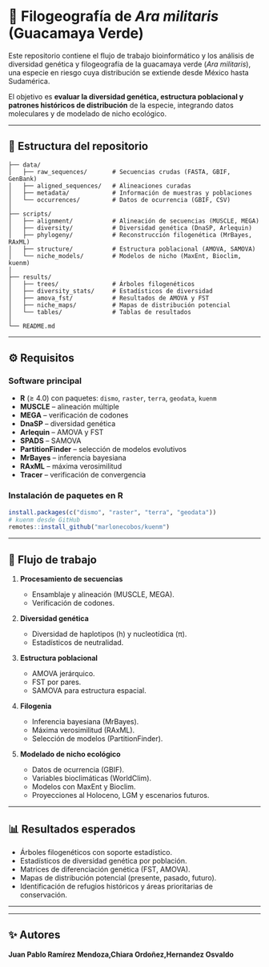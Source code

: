 
# 🦜 Filogeografía de *Ara militaris* (Guacamaya Verde)

Este repositorio contiene el flujo de trabajo bioinformático y los análisis de diversidad genética y filogeografía de la guacamaya verde (*Ara militaris*), una especie en riesgo cuya distribución se extiende desde México hasta Sudamérica.  

El objetivo es **evaluar la diversidad genética, estructura poblacional y patrones históricos de distribución** de la especie, integrando datos moleculares y de modelado de nicho ecológico.

---

## 📂 Estructura del repositorio

```
├── data/                 
│   ├── raw_sequences/       # Secuencias crudas (FASTA, GBIF, GenBank)
│   ├── aligned_sequences/   # Alineaciones curadas
│   ├── metadata/            # Información de muestras y poblaciones
│   └── occurrences/         # Datos de ocurrencia (GBIF, CSV)
│
├── scripts/                
│   ├── alignment/           # Alineación de secuencias (MUSCLE, MEGA)
│   ├── diversity/           # Diversidad genética (DnaSP, Arlequin)
│   ├── phylogeny/           # Reconstrucción filogenética (MrBayes, RAxML)
│   ├── structure/           # Estructura poblacional (AMOVA, SAMOVA)
│   └── niche_models/        # Modelos de nicho (MaxEnt, Bioclim, kuenm)
│
├── results/                
│   ├── trees/               # Árboles filogenéticos
│   ├── diversity_stats/     # Estadísticos de diversidad
│   ├── amova_fst/           # Resultados de AMOVA y FST
│   ├── niche_maps/          # Mapas de distribución potencial
│   └── tables/              # Tablas de resultados
│
└── README.md
```

---

## ⚙️ Requisitos

### Software principal
- **R** (≥ 4.0) con paquetes: `dismo`, `raster`, `terra`, `geodata`, `kuenm`
- **MUSCLE** – alineación múltiple
- **MEGA** – verificación de codones
- **DnaSP** – diversidad genética
- **Arlequin** – AMOVA y FST
- **SPADS** – SAMOVA
- **PartitionFinder** – selección de modelos evolutivos
- **MrBayes** – inferencia bayesiana
- **RAxML** – máxima verosimilitud
- **Tracer** – verificación de convergencia

### Instalación de paquetes en R
```r
install.packages(c("dismo", "raster", "terra", "geodata"))
# kuenm desde GitHub
remotes::install_github("marlonecobos/kuenm")
```

---

## 🚀 Flujo de trabajo

1. **Procesamiento de secuencias**  
   - Ensamblaje y alineación (MUSCLE, MEGA).  
   - Verificación de codones.  

2. **Diversidad genética**  
   - Diversidad de haplotipos (h) y nucleotídica (π).  
   - Estadísticos de neutralidad.  

3. **Estructura poblacional**  
   - AMOVA jerárquico.  
   - FST por pares.  
   - SAMOVA para estructura espacial.  

4. **Filogenia**  
   - Inferencia bayesiana (MrBayes).  
   - Máxima verosimilitud (RAxML).  
   - Selección de modelos (PartitionFinder).  

5. **Modelado de nicho ecológico**  
   - Datos de ocurrencia (GBIF).  
   - Variables bioclimáticas (WorldClim).  
   - Modelos con MaxEnt y Bioclim.  
   - Proyecciones al Holoceno, LGM y escenarios futuros.  

---

## 📊 Resultados esperados

- Árboles filogenéticos con soporte estadístico.  
- Estadísticos de diversidad genética por población.  
- Matrices de diferenciación genética (FST, AMOVA).  
- Mapas de distribución potencial (presente, pasado, futuro).  
- Identificación de refugios históricos y áreas prioritarias de conservación.  

---



---

## ✨ Autores

**Juan Pablo Ramírez Mendoza,Chiara Ordoñez,Hernandez Osvaldo**  


